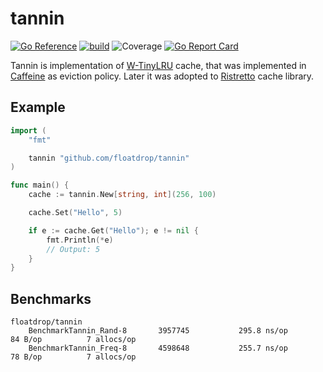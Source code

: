 # tannin
[![Go Reference](https://pkg.go.dev/badge/github.com/floatdrop/tannin.svg)](https://pkg.go.dev/github.com/floatdrop/tannin)
[![build](https://github.com/floatdrop/tannin/actions/workflows/ci.yml/badge.svg)](https://github.com/floatdrop/tannin/actions/workflows/ci.yml)
![Coverage](https://img.shields.io/badge/Coverage-67.5%25-yellow)
[![Go Report Card](https://goreportcard.com/badge/github.com/floatdrop/tannin)](https://goreportcard.com/report/github.com/floatdrop/tannin)


Tannin is implementation of [W-TinyLRU](https://arxiv.org/pdf/1512.00727.pdf) cache, that was implemented in [Caffeine](https://github.com/ben-manes/caffeine) as eviction policy. Later it was adopted to [Ristretto](https://github.com/dgraph-io/ristretto) cache library.

## Example

```go
import (
	"fmt"

	tannin "github.com/floatdrop/tannin"
)

func main() {
	cache := tannin.New[string, int](256, 100)

	cache.Set("Hello", 5)

	if e := cache.Get("Hello"); e != nil {
		fmt.Println(*e)
		// Output: 5
	}
}
```

## Benchmarks

```
floatdrop/tannin
	BenchmarkTannin_Rand-8   	 3957745	       295.8 ns/op	      84 B/op	       7 allocs/op
	BenchmarkTannin_Freq-8   	 4598648	       255.7 ns/op	      78 B/op	       7 allocs/op
```